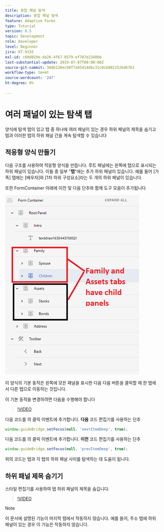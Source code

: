 ```yaml
---
title: 중첩 패널 탐색
description: 중첩 패널 탐색
feature: Adaptive Forms
type: Tutorial
version: 6.5
topic: Development
role: Developer
level: Beginner
jira: KT-9335
exl-id: c60d019e-da26-4f67-8579-ef707e2348bb
last-substantial-update: 2019-07-07T00:00:00Z
source-git-commit: 30d6120ec99f7a95414dbc31c0cb002152bd6763
workflow-type: tm+mt
source-wordcount: '247'
ht-degree: 0%

---
```


# 여러 패널이 있는 탐색 탭

양식에 탐색 탭이 있고 탭 중 하나에 여러 패널이 있는 경우 하위 패널의 제목을 숨기고 탭과 이러한 탭의 하위 패널 간을 계속 탐색할 수 있습니다

## 적응형 양식 만들기

다음 구조를 사용하여 적응형 양식을 만듭니다. 루트 패널에는 왼쪽에 탭으로 표시되는 하위 패널이 있습니다. 이들 중 일부 &quot;**탭**&quot;에는 추가 하위 패널이 있습니다. 예를 들어 [가족] 탭에는 [배우자]와 [1차 하위 구성요소]라는 두 개의 하위 패널이 있습니다.

또한 FormContainer 아래에 이전 및 다음 단추와 함께 도구 모음이 추가됩니다

![도구 모음 간격](assets/multiple-panels.png)



이 양식의 기본 동작은 왼쪽에 모든 패널을 표시한 다음 다음 버튼을 클릭할 때 한 탭에서 다른 탭으로 이동하는 것입니다.

이 기본 동작을 변경하려면 다음을 수행해야 합니다

>[!VIDEO](https://video.tv.adobe.com/v/338369?quality=12&learn=on)


다음 코드를 의 클릭 이벤트에 추가합니다. **다음** 코드 편집기를 사용하는 단추

```javascript
window.guideBridge.setFocus(null, 'nextItemDeep', true);
```

다음 코드를 의 클릭 이벤트에 추가합니다. **이전** 코드 편집기를 사용하는 단추

```javascript
window.guideBridge.setFocus(null, 'prevItemDeep', true);
```

위의 코드는 탭과 각 탭의 하위 패널 사이를 탐색하는 데 도움이 됩니다.

## 하위 패널 제목 숨기기

스타일 편집기를 사용하여 탭 하위 패널의 제목을 숨깁니다.

>[!VIDEO](https://video.tv.adobe.com/v/338370?quality=12&learn=on)

>[!NOTE]
>
>이 문서에 설명된 기능이 마지막 탭에서 작동하지 않습니다. 예를 들어, 주소 탭에 하위 패널이 있는 경우 이 기능은 작동하지 않습니다.
